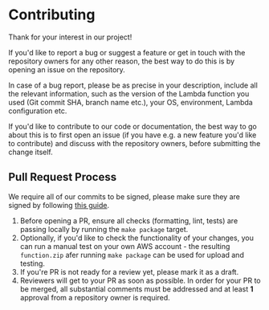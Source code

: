 # Contributing

Thank for your interest in our project!

If you'd like to report a bug or suggest a feature or get in touch with the repository owners for any other reason, the best way to do this is by opening an issue on the repository.

In case of a bug report, please be as precise in your description, include all the relevant information, such as the version of the Lambda function you used (Git commit SHA, branch name etc.), your OS, environment, Lambda configuration etc. 

If you'd like to contribute to our code or documentation, the best way to go about this is to first open an issue (if you have e.g. a new feature you'd like to contribute) and discuss with the repository owners, before submitting the change itself.

## Pull Request Process

We require all of our commits to be signed, please make sure they are signed by following [this guide](https://docs.github.com/en/authentication/managing-commit-signature-verification/signing-commits).

1. Before opening a PR, ensure all checks (formatting, lint, tests) are passing locally by running the `make package` target.
2. Optionally, if you'd like to check the functionality of your changes, you can run a manual test on your own AWS account - the resulting `function.zip` afer running `make package` can be used for upload and testing.
3. If you're PR is not ready for a review yet, please mark it as a draft.
4. Reviewers will get to your PR as soon as possible. In order for your PR to be merged, all substantial comments must be addressed and at least **1** approval from a repository owner is required.